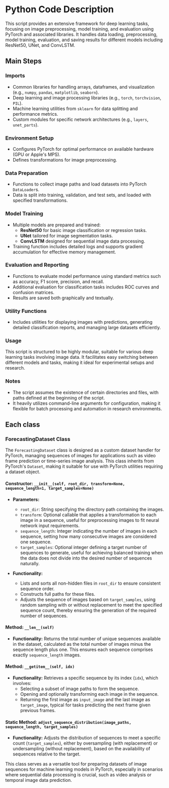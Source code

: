# Python Code Description

This script provides an extensive framework for deep learning tasks, focusing on image preprocessing, model training, and evaluation using PyTorch and associated libraries. It handles data loading, preprocessing, model training, evaluation, and saving results for different models including ResNet50, UNet, and ConvLSTM.

## Main Steps

### Imports
- Common libraries for handling arrays, dataframes, and visualization (e.g., `numpy`, `pandas`, `matplotlib`, `seaborn`).
- Deep learning and image processing libraries (e.g., `torch`, `torchvision`, `PIL`).
- Machine learning utilities from `sklearn` for data splitting and performance metrics.
- Custom modules for specific network architectures (e.g., `layers`, `unet_parts`).

### Environment Setup
- Configures PyTorch for optimal performance on available hardware (GPU or Apple's MPS).
- Defines transformations for image preprocessing.

### Data Preparation
- Functions to collect image paths and load datasets into PyTorch `DataLoader`s.
- Data is split into training, validation, and test sets, and loaded with specified transformations.

### Model Training
- Multiple models are prepared and trained:
  - **ResNet50** for basic image classification or regression tasks.
  - **UNet** tailored for image segmentation tasks.
  - **ConvLSTM** designed for sequential image data processing.
- Training function includes detailed logs and supports gradient accumulation for effective memory management.

### Evaluation and Reporting
- Functions to evaluate model performance using standard metrics such as accuracy, F1 score, precision, and recall.
- Additional evaluation for classification tasks includes ROC curves and confusion matrices.
- Results are saved both graphically and textually.

### Utility Functions
- Includes utilities for displaying images with predictions, generating detailed classification reports, and managing large datasets efficiently.

### Usage
This script is structured to be highly modular, suitable for various deep learning tasks involving image data. It facilitates easy switching between different models and tasks, making it ideal for experimental setups and research.

### Notes
- The script assumes the existence of certain directories and files, with paths defined at the beginning of the script.
- It heavily utilizes command-line arguments for configuration, making it flexible for batch processing and automation in research environments.


## Each class


### ForecastingDataset Class

The `ForecastingDataset` class is designed as a custom dataset handler for PyTorch, managing sequences of images for applications such as video frame prediction or time-series image analysis. This class inherits from PyTorch's `Dataset`, making it suitable for use with PyTorch utilities requiring a dataset object.

#### Constructor: `__init__(self, root_dir, transform=None, sequence_length=1, target_samples=None)`
- **Parameters:**
  - `root_dir`: String specifying the directory path containing the images.
  - `transform`: Optional callable that applies a transformation to each image in a sequence, useful for preprocessing images to fit neural network input requirements.
  - `sequence_length`: Integer indicating the number of images in each sequence, setting how many consecutive images are considered one sequence.
  - `target_samples`: Optional integer defining a target number of sequences to generate, useful for achieving balanced training when the data does not divide into the desired number of sequences naturally.

- **Functionality:**
  - Lists and sorts all non-hidden files in `root_dir` to ensure consistent sequence order.
  - Constructs full paths for these files.
  - Adjusts the sequence of images based on `target_samples`, using random sampling with or without replacement to meet the specified sequence count, thereby ensuring the generation of the required number of sequences.

#### Method: `__len__(self)`
- **Functionality:** Returns the total number of unique sequences available in the dataset, calculated as the total number of images minus the sequence length plus one. This ensures each sequence comprises exactly `sequence_length` images.

#### Method: `__getitem__(self, idx)`
- **Functionality:** Retrieves a specific sequence by its index (`idx`), which involves:
  - Selecting a subset of image paths to form the sequence.
  - Opening and optionally transforming each image in the sequence.
  - Returning the first image as `input_image` and the last image as `target_image`, typical for tasks predicting the next frame given previous frames.

#### Static Method: `adjust_sequence_distribution(image_paths, sequence_length, target_samples)`
- **Functionality:** Adjusts the distribution of sequences to meet a specific count (`target_samples`), either by oversampling (with replacement) or undersampling (without replacement), based on the availability of sequences relative to the target.

This class serves as a versatile tool for preparing datasets of image sequences for machine learning models in PyTorch, especially in scenarios where sequential data processing is crucial, such as video analysis or temporal image data prediction.

